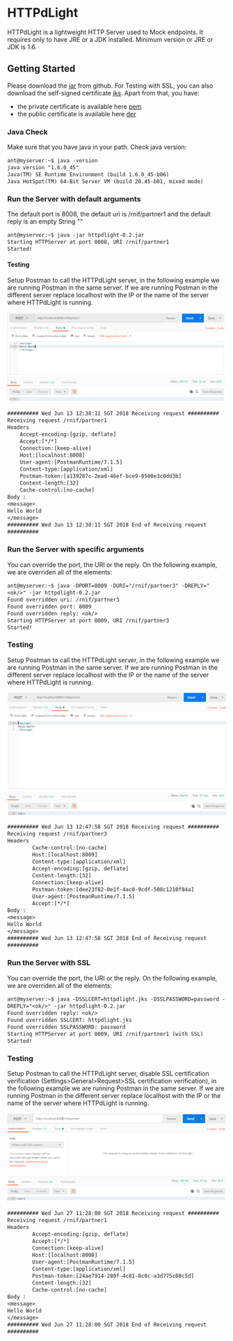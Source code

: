 # HTTPdLight

HTTPdLight is a lightweight HTTP Server used to Mock endpoints. It requires only to have JRE or a JDK installed. Minimum version or JRE or JDK is 1.6.

## Getting Started

Please download the [jar](jar/httpdlight-0.2.jar?raw=true) from github.
For Testing with SSL, you can also download the self-signed certificate [jks](httpdlight.jks?raw=true). Apart from that, you have:

- the private certificate is available here [pem](httpdlight.pem?raw=true)
- the public certificate is available here [der](httpdlight.der?raw=true)

### Java Check

Make sure that you have java in your path. Check java version:

```
ant@myserver:~$ java -version
java version "1.6.0_45"
Java(TM) SE Runtime Environment (build 1.6.0_45-b06)
Java HotSpot(TM) 64-Bit Server VM (build 20.45-b01, mixed mode)

```

### Run the Server with default arguments

The default port is 8008, the default uri is /rnif/partner1 and the default reply is an empty String ""

```
ant@myserver:~$ java -jar httpdlight-0.2.jar
Starting HTTPServer at port 8008, URI /rnif/partner1
Started!

```

#### Testing


Setup Postman to call the HTTPdLight server, in the following example we are running Postman in the same server.
If we are running Postman in the different server replace localhost with the IP or the name of the server where HTTPdLight is running.

![Alt text](resources/Postman_Default.png?raw=true "HTTPdLight")

```
########## Wed Jun 13 12:38:11 SGT 2018 Receiving request ##########
Receiving request /rnif/partner1
Headers
	Accept-encoding:[gzip, deflate]
	Accept:[*/*]
	Connection:[keep-alive]
	Host:[localhost:8008]
	User-agent:[PostmanRuntime/7.1.5]
	Content-type:[application/xml]
	Postman-token:[a139287c-2ead-46ef-bce9-8500e3c0dd3b]
	Content-length:[32]
	Cache-control:[no-cache]
Body :
<message>
Hello World
</message>
########## Wed Jun 13 12:38:11 SGT 2018 End of Receiving request ##########

```

### Run the Server with specific arguments

You can override the port, the URI or the reply. On the following example, we are overriden all of the elements:

```
ant@myserver:~$ java -DPORT=8009 -DURI="/rnif/partner3" -DREPLY="<ok/>" -jar httpdlight-0.2.jar
Found overridden uri: /rnif/partner3
Found overridden port: 8009
Found overridden reply: <ok/>
Starting HTTPServer at port 8009, URI /rnif/partner3
Started!
```

### Testing

Setup Postman to call the HTTPdLight server, in the following example we are running Postman in the same server.
If we are running Postman in the different server replace localhost with the IP or the name of the server where HTTPdLight is running.

![Alt text](resources/Postman_Override.png?raw=true "HTTPdLight")

```
########## Wed Jun 13 12:47:58 SGT 2018 Receiving request ##########
Receiving request /rnif/partner3
Headers
        Cache-control:[no-cache]
        Host:[localhost:8009]
        Content-type:[application/xml]
        Accept-encoding:[gzip, deflate]
        Content-length:[32]
        Connection:[keep-alive]
        Postman-token:[dee23f82-0e1f-4ac0-9cdf-508c1210f84a]
        User-agent:[PostmanRuntime/7.1.5]
        Accept:[*/*]
Body :
<message>
Hello World
</message>
########## Wed Jun 13 12:47:58 SGT 2018 End of Receiving request ##########
```

### Run the Server with SSL

You can override the port, the URI or the reply. On the following example, we are overriden all of the elements:

```
ant@myserver:~$ java -DSSLCERT=httpdlight.jks -DSSLPASSWORD=password -DREPLY="<ok/>" -jar httpdlight-0.2.jar
Found overridden reply: <ok/>
Found overridden SSLCERT: httpdlight.jks
Found overridden SSLPASSWORD: password
Starting HTTPServer at port 8009, URI /rnif/partner1 (with SSL)
Started!
```

### Testing

Setup Postman to call the HTTPdLight server, disable SSL certification verification (Settings>General>Request>SSL certification verification), in the following example we are running Postman in the same server.
If we are running Postman in the different server replace localhost with the IP or the name of the server where HTTPdLight is running.

![Alt text](resources/Postman_SSL.png?raw=true "HTTPdLight")

```
########## Wed Jun 27 11:28:00 SGT 2018 Receiving request ##########
Receiving request /rnif/partner1
Headers
        Accept-encoding:[gzip, deflate]
        Accept:[*/*]
        Connection:[keep-alive]
        Host:[localhost:8008]
        User-agent:[PostmanRuntime/7.1.5]
        Content-type:[application/xml]
        Postman-token:[24ae7914-280f-4c81-8c0c-a3d775c08c5d]
        Content-length:[32]
        Cache-control:[no-cache]
Body :
<message>
Hello World
</message>
########## Wed Jun 27 11:28:00 SGT 2018 End of Receiving request ##########
```

